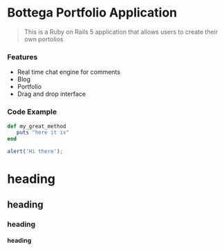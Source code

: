 # Bottega Portfolio Application

> This is a Ruby on Rails 5 application that allows users to create their own portolios

### Features

- Real time chat engine for comments
- Blog
- Portfolio
- Drag and drop interface

### Code Example

```ruby
def my_great_method
   puts "here it is"
end
```

```javascript
alert('Hi there');
```

# heading
## heading
### heading
#### heading